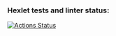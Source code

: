 ### Hexlet tests and linter status:
[![Actions Status](https://github.com/Pavel-nk95/layout-designer-project-lvl1/workflows/hexlet-check/badge.svg)](https://github.com/Pavel-nk95/layout-designer-project-lvl1/actions)